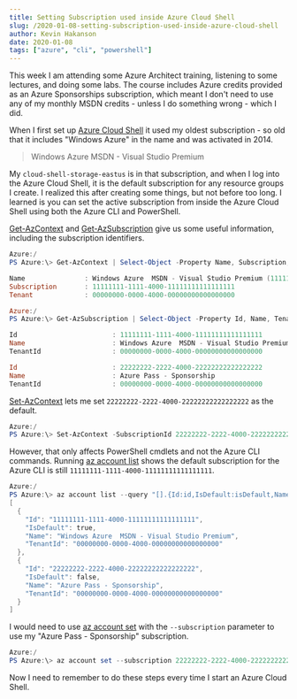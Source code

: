 ```yaml
---
title: Setting Subscription used inside Azure Cloud Shell
slug: /2020-01-08-setting-subscription-used-inside-azure-cloud-shell
author: Kevin Hakanson
date: 2020-01-08
tags: ["azure", "cli", "powershell"]
---
```

This week I am attending some Azure Architect training, listening to some lectures, and doing some labs.  The course includes Azure credits provided as an Azure Sponsorships subscription, which meant I don't need to use any of my monthly MSDN credits - unless I do something wrong - which I did.

When I first set up [Azure Cloud Shell](https://shell.azure.com/) it used my oldest subscription - so old that it includes "Windows Azure" in the name and was activated in 2014.

> Windows Azure  MSDN - Visual Studio Premium

My `cloud-shell-storage-eastus` is in that subscription, and when I log into the Azure Cloud Shell, it is the default subscription for any resource groups I create.  I realized this after creating some things, but not before too long.  I learned is you can set the active subscription from inside the Azure Cloud Shell using both the Azure CLI and PowerShell.

[Get-AzContext](https://docs.microsoft.com/en-us/powershell/module/az.accounts/get-azcontext?view=azps-3.3.0) and [Get-AzSubscription](https://docs.microsoft.com/en-us/powershell/module/az.accounts/get-azsubscription?view=azps-3.3.0) give us some useful information, including the subscription identifiers.

```powershell
Azure:/
PS Azure:\> Get-AzContext | Select-Object -Property Name, Subscription, Tenant | Format-List

Name               : Windows Azure  MSDN - Visual Studio Premium (11111111-1111-4000-11111111111111111) - MSI@00000
Subscription       : 11111111-1111-4000-11111111111111111
Tenant             : 00000000-0000-4000-00000000000000000

Azure:/
PS Azure:\> Get-AzSubscription | Select-Object -Property Id, Name, TenantId | Format-List

Id                        : 11111111-1111-4000-11111111111111111
Name                      : Windows Azure  MSDN - Visual Studio Premium
TenantId                  : 00000000-0000-4000-00000000000000000

Id                        : 22222222-2222-4000-22222222222222222
Name                      : Azure Pass - Sponsorship
TenantId                  : 00000000-0000-4000-00000000000000000
```
[Set-AzContext](https://docs.microsoft.com/en-us/powershell/module/az.accounts/set-azcontext?view=azps-3.3.0) lets me set `22222222-2222-4000-22222222222222222` as the default.

```powershell
Azure:/
PS Azure:\> Set-AzContext -SubscriptionId 22222222-2222-4000-22222222222222222
```

However, that only affects PowerShell cmdlets and not the Azure CLI commands.  Running [az account list](https://docs.microsoft.com/en-us/cli/azure/account?view=azure-cli-latest#az-account-list) shows the default subscription for the Azure CLI is still `11111111-1111-4000-11111111111111111`.

```powershell
Azure:/
PS Azure:\> az account list --query "[].{Id:id,IsDefault:isDefault,Name:name,TenantId:tenantId}"
[
  {
    "Id": "11111111-1111-4000-11111111111111111",
    "IsDefault": true,
    "Name": "Windows Azure  MSDN - Visual Studio Premium",
    "TenantId": "00000000-0000-4000-00000000000000000"
  },
  {
    "Id": "22222222-2222-4000-22222222222222222",
    "IsDefault": false,
    "Name": "Azure Pass - Sponsorship",
    "TenantId": "00000000-0000-4000-00000000000000000"
  }
]
```

I would need to use [az account set](https://docs.microsoft.com/en-us/cli/azure/account?view=azure-cli-latest#az-account-set) with the `--subscription` parameter to use my "Azure Pass - Sponsorship" subscription.

```powershell
Azure:/
PS Azure:\> az account set --subscription 22222222-2222-4000-22222222222222222
```

Now I need to remember to do these steps every time I start an Azure Cloud Shell.